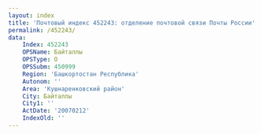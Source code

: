 ```yaml
---
layout: index
title: 'Почтовый индекс 452243: отделение почтовой связи Почты России'
permalink: /452243/
data:
    Index: 452243
    OPSName: Байталлы
    OPSType: О
    OPSSubm: 450999
    Region: 'Башкортостан Республика'
    Autonom: ''
    Area: 'Кушнаренковский район'
    City: Байталлы
    City1: ''
    ActDate: '20070212'
    IndexOld: ''
---
```


